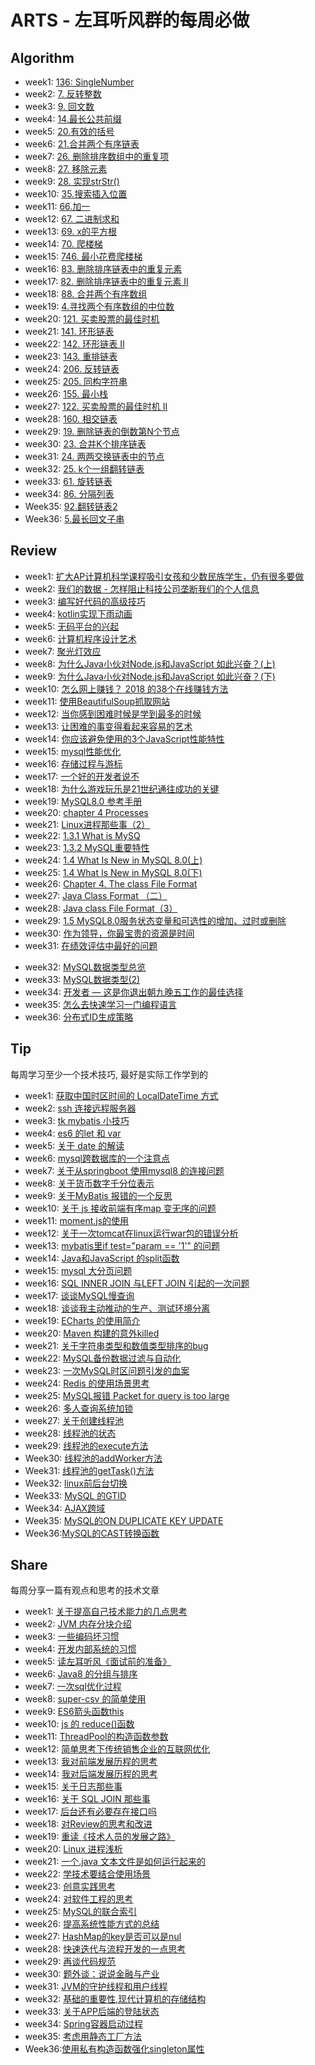# ARTS - 左耳听风群的每周必做

## Algorithm

+ week1: [136: SingleNumber](https://github.com/wangweiomg/arts/blob/master/week1/SingleNumber.md)
+ week2: [7. 反转整数](https://github.com/wangweiomg/arts/blob/master/week2/algorithm.md)
+ week3: [9. 回文数](https://github.com/wangweiomg/arts/blob/master/week3/algorithm.md)
+ week4: [14.最长公共前缀](https://github.com/wangweiomg/arts/blob/master/week4/algorithm.md)
+ week5: [20.有效的括号](https://github.com/wangweiomg/arts/blob/master/week5/algorithm.md)
+ week6: [21.合并两个有序链表](https://github.com/wangweiomg/arts/blob/master/week6/algorithm.md)
+ week7: [26. 删除排序数组中的重复项](https://github.com/wangweiomg/arts/blob/master/week7/algorithm.md)
+ week8: [27. 移除元素](https://github.com/wangweiomg/arts/blob/master/week8/algorithm.md)
+ week9: [28. 实现strStr()](https://github.com/wangweiomg/arts/blob/master/week9/algorithm.md)
+ week10: [35.搜索插入位置](https://github.com/wangweiomg/arts/blob/master/week10/algorithm.md)
+ week11: [66.加一](https://github.com/wangweiomg/arts/blob/master/week11/algorithm.md)
+ week12: [67. 二进制求和](https://github.com/wangweiomg/arts/blob/master/week12/algorithm.md)
+ week13: [69. x的平方根](https://github.com/wangweiomg/arts/blob/master/week13/algorithm.md)
+ week14: [70. 爬楼梯](https://github.com/wangweiomg/arts/blob/master/week14/algorithm.md)
+ week15: [746. 最小花费爬楼梯](https://github.com/wangweiomg/arts/blob/master/week15/algorithm.md)
+ week16: [83. 删除排序链表中的重复元素](https://github.com/wangweiomg/arts/blob/master/week16/algorithm.md)
+ week17: [82. 删除排序链表中的重复元素 II](https://github.com/wangweiomg/arts/blob/master/week17/algorithm.md)
+ week18: [88. 合并两个有序数组](https://github.com/wangweiomg/arts/blob/master/week18/algorithm.md)
+ week19: [4.寻找两个有序数组的中位数](https://github.com/wangweiomg/arts/blob/master/week19/algorithm.md)
+ week20: [121. 买卖股票的最佳时机](https://github.com/wangweiomg/arts/blob/master/week20/algorithm.md)
+ week21: [141. 环形链表](https://github.com/wangweiomg/arts/blob/master/week21/algorithm.md)
+ week22: [142. 环形链表 II](https://github.com/wangweiomg/arts/blob/master/week22/algorithm.md)
+ week23: [143. 重排链表](https://github.com/wangweiomg/arts/blob/master/week23/algorithm.md)
+ week24: [206. 反转链表](https://github.com/wangweiomg/arts/blob/master/week24/algorithm.md)
+ week25: [205. 同构字符串](https://github.com/wangweiomg/arts/blob/master/week25/algorithm.md)
+ week26: [155. 最小栈](https://github.com/wangweiomg/arts/blob/master/week26/algorithm.md)
+ week27: [122. 买卖股票的最佳时机 II](https://github.com/wangweiomg/arts/blob/master/week27/algorithm.md)
+ week28: [160. 相交链表](https://github.com/wangweiomg/arts/blob/master/week28/algorithm.md)
+ week29: [19. 删除链表的倒数第N个节点](https://github.com/wangweiomg/arts/blob/master/week29/algorithm.md)
+ week30: [23. 合并K个排序链表](https://github.com/wangweiomg/arts/blob/master/week30/algorithm.md)
+ week31: [24. 两两交换链表中的节点](https://github.com/wangweiomg/arts/blob/master/week31/algorithm.md)
+ week32: [25. k个一组翻转链表](https://github.com/wangweiomg/arts/blob/master/week32/algorithm.md)
+ week33: [61. 旋转链表](https://github.com/wangweiomg/arts/blob/master/week33/algorithm.md)
+ week34: [86. 分隔列表](https://github.com/wangweiomg/arts/blob/master/week34/algorithm.md)
+ Week35: [92.翻转链表2](https://github.com/wangweiomg/arts/blob/master/week35/algorithm.md)
+ Week36: [5.最长回文子串](https://github.com/wangweiomg/arts/blob/master/week36/algorithm.md)



## Review



+ week1: [扩大AP计算机科学课程吸引女孩和少数民族学生，仍有很多要做](https://github.com/wangweiomg/arts/blob/master/week1/AP_computer.md)
+ week2: [我们的数据 - 怎样阻止科技公司垄断我们的个人信息](https://github.com/wangweiomg/arts/blob/master/week2/review.md)
+ week3: [编写好代码的高级技巧](https://github.com/wangweiomg/arts/blob/master/week3/review.md)
+ week4: [kotlin实现下雨动画](https://github.com/wangweiomg/arts/blob/master/week4/review.md)
+ week5: [无码平台的兴起](https://github.com/wangweiomg/arts/blob/master/week5/review.md)
+ week6: [计算机程序设计艺术](https://github.com/wangweiomg/arts/blob/master/week6/review.md)
+ week7: [聚光灯效应](https://github.com/wangweiomg/arts/blob/master/week7/review.md)
+ week8: [为什么Java小伙对Node.js和JavaScript 如此兴奋？(上)](https://github.com/wangweiomg/arts/blob/master/week8/review.md)
+ week9: [为什么Java小伙对Node.js和JavaScript 如此兴奋？(下)](https://github.com/wangweiomg/arts/blob/master/week9/review.md)
+ week10: [怎么网上赚钱？ 2018 的38个在线赚钱方法](https://github.com/wangweiomg/arts/blob/master/week10/review.md)
+ week11: [使用BeautifulSoup抓取网站](https://github.com/wangweiomg/arts/blob/master/week11/review.md)
+ week12: [当你感到困难时候是学到最多的时候](https://github.com/wangweiomg/arts/blob/master/week12/review.md)
+ week13: [让困难的事变得看起来容易的艺术](https://github.com/wangweiomg/arts/blob/master/week13/review.md)
+ week14: [你应该避免使用的3个JavaScript性能特性](https://github.com/wangweiomg/arts/blob/master/week14/review.md)
+ week15: [mysql性能优化](https://github.com/wangweiomg/arts/blob/master/week15/review.md)
+ week16: [存储过程与游标](https://github.com/wangweiomg/arts/blob/master/week16/review.md)
+ week17: [一个好的开发者说不](https://github.com/wangweiomg/arts/blob/master/week17/review.md)
+ week18: [为什么游戏玩乐是21世纪通往成功的关键](https://github.com/wangweiomg/arts/blob/master/week18/review.md)
+ week19: [MySQL8.0 参考手册](https://github.com/wangweiomg/arts/blob/master/week19/review.md)
+ week20: [chapter 4 Processes](https://github.com/wangweiomg/arts/blob/master/week20/review.md)
+ week21: [Linux进程那些事（2）](https://github.com/wangweiomg/arts/blob/master/week21/review.md)
+ week22: [1.3.1 What is MySQ](https://github.com/wangweiomg/arts/blob/master/week22/review.md)
+ week23: [ 1.3.2 MySQL重要特性](https://github.com/wangweiomg/arts/blob/master/week23/review.md)
+ week24: [1.4 What Is New in MySQL 8.0(上)](https://github.com/wangweiomg/arts/blob/master/week24/review.md)
+ week25: [1.4 What Is New in MySQL 8.0(下)](https://github.com/wangweiomg/arts/blob/master/week25/review.md)
+ week26: [Chapter 4. The class File Format](https://github.com/wangweiomg/arts/blob/master/week26/review.md)
+ week27: [Java Class Format （二）](https://github.com/wangweiomg/arts/blob/master/week27/review.md)
+ week28: [Java class File Format（3）](https://github.com/wangweiomg/arts/blob/master/week28/review.md)
+ week29: [1.5 MySQL8.0服务状态变量和可选性的增加、过时或删除](https://github.com/wangweiomg/arts/blob/master/week29/review.md)
+ week30: [作为领导，你最宝贵的资源是时间](https://github.com/wangweiomg/arts/blob/master/week30/review.md)
+ week31: [在绩效评估中最好的问题](https://github.com/wangweiomg/arts/blob/master/week31/review.md)

- week32: [MySQL数据类型总览](https://github.com/wangweiomg/arts/blob/master/week32/review.md)
- week33: [MySQL数据类型(2)](https://github.com/wangweiomg/arts/blob/master/week33/review.md)
- week34: [开发者 — 这是你退出朝九晚五工作的最佳选择](https://github.com/wangweiomg/arts/blob/master/week34/review.md)
- week35: [怎么去快速学习一门编程语言](https://github.com/wangweiomg/arts/blob/master/week35/review.md)
- week36: [分布式ID生成策略](https://github.com/wangweiomg/arts/blob/master/week36/review.md)










## Tip
每周学习至少一个技术技巧, 最好是实际工作学到的

+ week1: [获取中国时区时间的 LocalDateTime 方式](https://github.com/wangweiomg/arts/blob/master/week1/java_timezone.md) 
+ week2: [ssh 连接远程服务器](https://github.com/wangweiomg/arts/blob/master/week2/tip.md)
+ week3: [tk mybatis 小技巧](https://github.com/wangweiomg/arts/blob/master/week3/tip.md)
+ week4: [es6 的let 和 var](https://github.com/wangweiomg/arts/blob/master/week4/tip.md)
+ week5: [关于 date 的解读](https://github.com/wangweiomg/arts/blob/master/week5/tip.md)
+ week6: [mysql跨数据库的一个注意点](https://github.com/wangweiomg/arts/blob/master/week6/tip.md)
+ week7: [关于从springboot 使用mysql8 的连接问题](https://github.com/wangweiomg/arts/blob/master/week7/tip.md)
+ week8: [关于货币数字千分位表示](https://github.com/wangweiomg/arts/blob/master/week8/tip.md)
+ week9: [关于MyBatis 报错的一个反思](https://github.com/wangweiomg/arts/blob/master/week9/tip.md)
+ week10: [关于 js 接收前端有序map 变无序的问题](https://github.com/wangweiomg/arts/blob/master/week10/tip.md)
+ week11: [moment.js的使用](https://github.com/wangweiomg/arts/blob/master/week11/tip.md)
+ week12: [关于一次tomcat在linux运行war包的错误分析](https://github.com/wangweiomg/arts/blob/master/week12/tip.md)
+ week13: [mybatis里if test="param == '1'" 的问题](https://github.com/wangweiomg/arts/blob/master/week13/tip.md)
+ week14: [Java和JavaScript 的split函数](https://github.com/wangweiomg/arts/blob/master/week14/tip.md)
+ week15: [mysql 大分页问题](https://github.com/wangweiomg/arts/blob/master/week15/tip.md)
+ week16: [SQL INNER JOIN 与LEFT JOIN 引起的一次问题](https://github.com/wangweiomg/arts/blob/master/week16/tip.md)
+ week17: [谈谈MySQL慢查询](https://github.com/wangweiomg/arts/blob/master/week17/tip.md)
+ week18: [谈谈我主动推动的生产、测试环境分离](https://github.com/wangweiomg/arts/blob/master/week18/tip.md)
+ week19: [ECharts 的使用简介](https://github.com/wangweiomg/arts/blob/master/week19/tip.md)
+ week20: [Maven 构建的意外killed](https://github.com/wangweiomg/arts/blob/master/week20/tip.md)
+ week21: [关于字符串类型和数值类型排序的bug](https://github.com/wangweiomg/arts/blob/master/week21/tip.md)
+ week22: [MySQL备份数据过滤与自动化](https://github.com/wangweiomg/arts/blob/master/week22/tip.md)
+ week23: [一次MySQL时区问题引发的血案](https://github.com/wangweiomg/arts/blob/master/week23/tip.md)
+ week24: [Redis 的使用场景思考](https://github.com/wangweiomg/arts/blob/master/week24/tip.md)
+ week25: [MySQL报错 Packet for query is too large](https://github.com/wangweiomg/arts/blob/master/week25/tip.md)
+ week26: [多人查询系统加锁](https://github.com/wangweiomg/arts/blob/master/week26/tip.md)
+ week27: [关于创建线程池](https://github.com/wangweiomg/arts/blob/master/week27/tip.md)
+ week28: [线程池的状态](https://github.com/wangweiomg/arts/blob/master/week28/tip.md)
+ week29: [线程池的execute方法](https://github.com/wangweiomg/arts/blob/master/week29/tip.md)
+ Week30: [线程池的addWorker方法](https://github.com/wangweiomg/arts/blob/master/week30/tip.md)
+ Week31: [线程池的getTask()方法](https://github.com/wangweiomg/arts/blob/master/week30/tip.md)
+ Week32: [linux前后台切换](https://github.com/wangweiomg/arts/blob/master/week30/tip.md)
+ Week33: [MySQL 的GTID](https://github.com/wangweiomg/arts/blob/master/week30/tip.md)
+ Week34: [AJAX跨域](https://github.com/wangweiomg/arts/blob/master/week30/tip.md)
+ Week35: [MySQL的ON DUPLICATE KEY UPDATE](https://github.com/wangweiomg/arts/blob/master/week35/tip.md)
+ Week36:[MySQL的CAST转换函数](https://github.com/wangweiomg/arts/blob/master/week36/tip.md)


## Share
每周分享一篇有观点和思考的技术文章

+ week1: [关于提高自己技术能力的几点思考](https://github.com/wangweiomg/arts/blob/master/week1/think.md) 
+ week2: [JVM 内存分块介绍](https://github.com/wangweiomg/arts/blob/master/week2/share.md)
+ week3: [一些编码坏习惯](https://github.com/wangweiomg/arts/blob/master/week3/share.md)
+ week4: [开发内部系统的习惯](https://github.com/wangweiomg/arts/blob/master/week4/share.md)
+ week5: [读左耳听风《面试前的准备》](https://github.com/wangweiomg/arts/blob/master/week5/share.md)
+ week6: [Java8 的分组与排序](https://github.com/wangweiomg/arts/blob/master/week6/share.md) 
+ week7: [一次sql优化过程](https://github.com/wangweiomg/arts/blob/master/week7/share.md)
+ week8: [super-csv 的简单使用](https://github.com/wangweiomg/arts/blob/master/week8/share.md)
+ week9: [ES6箭头函数this](https://github.com/wangweiomg/arts/blob/master/week9/share.md)
+ week10: [js 的 reduce()函数](https://github.com/wangweiomg/arts/blob/master/week10/share.md)
+ week11: [ThreadPool的构造函数参数](https://github.com/wangweiomg/arts/blob/master/week11/share.md)
+ week12: [简单思考下传统销售企业的互联网优化](https://github.com/wangweiomg/arts/blob/master/week12/share.md)
+ week13: [我对前端发展历程的思考](https://github.com/wangweiomg/arts/blob/master/week13/share.md)
+ week14: [我对后端发展历程的思考](https://github.com/wangweiomg/arts/blob/master/week14/share.md)
+ week15: [关于日志那些事](https://github.com/wangweiomg/arts/blob/master/week15/share.md)
+ week16: [关于 SQL JOIN 那些事](https://github.com/wangweiomg/arts/blob/master/week16/share.md)
+ week17: [后台还有必要存在接口吗](https://github.com/wangweiomg/arts/blob/master/week17/share.md)
+ week18: [对Review的思考和改进](https://github.com/wangweiomg/arts/blob/master/week18/share.md)
+ week19: [重读《技术人员的发展之路》](https://github.com/wangweiomg/arts/blob/master/week19/share.md)
+ week20: [Linux 进程浅析](https://github.com/wangweiomg/arts/blob/master/week20/share.md)
+ week21: [一个.java 文本文件是如何运行起来的](https://github.com/wangweiomg/arts/blob/master/week21/share.md)
+ week22: [学技术要结合使用场景](https://github.com/wangweiomg/arts/blob/master/week22/share.md)
+ week23: [创意实践思考](https://github.com/wangweiomg/arts/blob/master/week23/share.md)
+ week24: [对软件工程的思考](https://github.com/wangweiomg/arts/blob/master/week24/share.md)
+ week25: [MySQL的联合索引](https://github.com/wangweiomg/arts/blob/master/week25/share.md)
+ week26: [提高系统性能方式的总结](https://github.com/wangweiomg/arts/blob/master/week26/share.md)
+ week27: [HashMap的key是否可以是nul](https://github.com/wangweiomg/arts/blob/master/week27/share.md)
+ week28: [快速迭代与流程开发的一点思考](https://github.com/wangweiomg/arts/blob/master/week28/share.md)
+ week29: [再谈代码规范](https://github.com/wangweiomg/arts/blob/master/week29/share.md)
+ week30: [题外谈：说说金融与产业](https://github.com/wangweiomg/arts/blob/master/week30/share.md)
+ week31: [JVM的守护线程和用户线程](https://github.com/wangweiomg/arts/blob/master/week31/share.md)
+ week32: [基础的重要性,现代计算机的存储结构](https://github.com/wangweiomg/arts/blob/master/week32/share.md)
+ week33: [关于APP后端的登陆状态](https://github.com/wangweiomg/arts/blob/master/week33/share.md)
+ week34: [Spring容器启动过程](https://github.com/wangweiomg/arts/blob/master/week34/share.md)
+ week35: [考虑用静态工厂方法](https://github.com/wangweiomg/arts/blob/master/week35/share.md)
+ Week36:[使用私有构造函数强化singleton属性](https://github.com/wangweiomg/arts/blob/master/week36/share.md)




